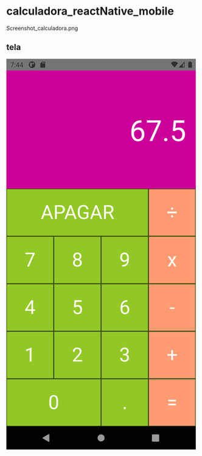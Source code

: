 # calculadora_reactNative_mobile

Screenshot_calculadora.png

## tela
![tela_inicial](Screenshot_calculadora.png "tela_inicial")
